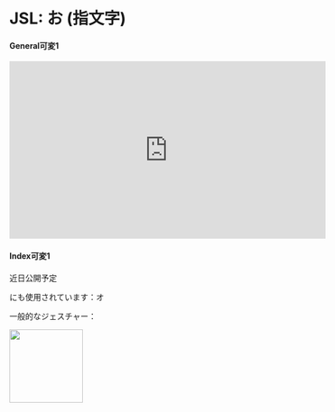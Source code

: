 # JSL: お (指文字)

<!-- panels:start -->
<!-- div:left-panel -->
<!-- tabs:start -->

#### **General可変1**

<iframe width="560" height="315" src="https://www.youtube.com/embed/VO2slvelkKk?playlist=VO2slvelkKk&controls=0&loop=1&modestbranding=1&disablekb=1&color=white&rel=0" title="YouTube video player" frameborder="0" allow="encrypted-media;"></iframe>

#### **Index可変1**

近日公開予定

<!-- tabs:end -->
<!-- div:right-panel -->

にも使用されています：オ

一般的なジェスチャー：

<img src="/VRSignLanguageDictionary/assets/images/fist_right-up.png" height="130" />

<!-- panels:end -->